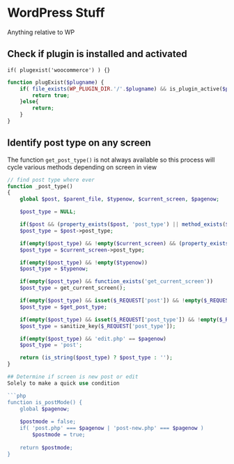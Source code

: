 # WordPress Stuff
Anything relative to WP

## Check if plugin is installed and activated
`if( plugexist('woocommerce') ) {}`
```php
function plugExist($plugname) {
	if( file_exists(WP_PLUGIN_DIR.'/'.$plugname) && is_plugin_active($plugname.'/'.$plugname.'.php') ) {
		return true;
	}else{
		return;
	}
}
```
## Identify post type on any screen
The function `get_post_type()` is not always available so this process will cycle various methods depending on screen in view

```php
// find post type where ever
function _post_type() 
{
	global $post, $parent_file, $typenow, $current_screen, $pagenow;

	$post_type = NULL;

	if($post && (property_exists($post, 'post_type') || method_exists($post, 'post_type')))
	$post_type = $post->post_type;

	if(empty($post_type) && !empty($current_screen) && (property_exists($current_screen, 'post_type') || method_exists($current_screen, 'post_type')) && !empty($current_screen->post_type))
	$post_type = $current_screen->post_type;

	if(empty($post_type) && !empty($typenow))
	$post_type = $typenow;

	if(empty($post_type) && function_exists('get_current_screen'))
	$post_type = get_current_screen();

	if(empty($post_type) && isset($_REQUEST['post']) && !empty($_REQUEST['post']) && function_exists('get_post_type') && $get_post_type = get_post_type((int)$_REQUEST['post']))
	$post_type = $get_post_type;

	if(empty($post_type) && isset($_REQUEST['post_type']) && !empty($_REQUEST['post_type']))
	$post_type = sanitize_key($_REQUEST['post_type']);

	if(empty($post_type) && 'edit.php' == $pagenow)
	$post_type = 'post';

	return (is_string($post_type) ? $post_type : '');
}

## Determine if screen is new post or edit
Solely to make a quick use condition 

```php
function is_postMode() {
	global $pagenow;
	
	$postmode = false;
	if( 'post.php' === $pagenow | 'post-new.php' === $pagenow )
		$postmode = true;
	
	return $postmode;
}
```
